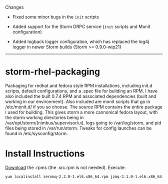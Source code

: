 Changes

* Fixed some minor bugs in the `init` scripts

* Added support for the Storm DRPC service (`init` scripts and Monit configuration)

* Added logback logger configuration, which has replaced the log4j
  logger in newer Storm builds (Storm >= 0.9.0-wip21)

-------

storm-rhel-packaging
====================

Packaging for redhat and fedora style RPM installations, including init.d scripts, default configurations, and a .spec file for building an RPM. I have also included the built 0.7.4 RPM and associated dependencies (built and working in our environment). Also included are monit scripts that go in /etc/monit.d/ if you so choose. The source RPM contains the entire package I used for building. This gives storm a more cannonical fedora layout, with the storm working directories being in /var/opt/storm/(nimbus/supervisor/ui), logs going to /var/log/storm, and pid files being stored in /var/run/storm. Tweaks for config launches can be found in /etc/sysconfig/storm.

Install Instructions
=====================
[Download](https://github.com/rfliam/storm-rhel-packaging/downloads) the .rpms (the .src.rpm is not needed).
Execute: 
```bash
yum localinstall zeromq-2.2.0-1.el6.x86_64.rpm jzmq-2.1.0-1.el6.x86_64.rpm storm-0.7.4-1.el6.x86_64.rpm  -y --nogpgcheck
```
